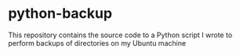 python-backup
=============

This repository contains the source code to a Python script I wrote to perform backups of directories on my Ubuntu machine
